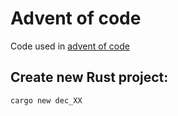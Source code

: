  # Advent of code

 Code used in [advent of code](https://adventofcode.com/)

## Create new Rust project:
  `cargo new dec_XX`